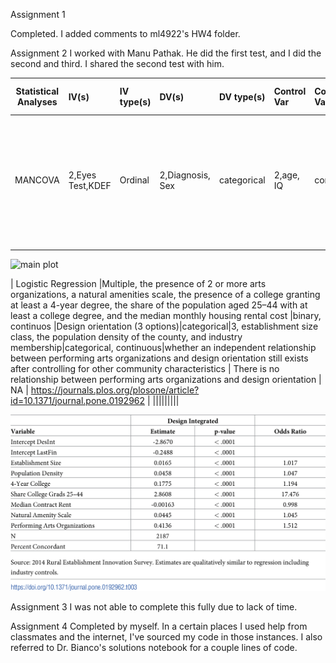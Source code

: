Assignment 1

Completed. I added comments to ml4922's HW4 folder. 

Assignment 2
I worked with Manu Pathak. He did the first test, and I did the second and third. I shared the second test with him.

| **Statistical Analyses**	|  **IV(s)**  |  **IV type(s)** |  **DV(s)**  |  **DV type(s)**  |  **Control Var** | **Control Var type**  | **Question to be answered** | **_H0_** | **alpha** | **link to paper**| 
|:----------:|:----------|:------------|:-------------|:-------------|:------------|:------------- |:------------------|:----:|:-------:|:-------|
| MANCOVA     |2,Eyes Test,KDEF|Ordinal  |2,Diagnosis, Sex|categorical|2,age, IQ|continuous|is there some cognition difference or similarity in male & females with autism| There is significant diferences in cognitive functions between male and female samples with autism  | 0.05 | https://journals.plos.org/plosone/article?id=10.1371/journal.pone.0047198#pone-0047198-t002 |
  |||||||||
  
  
![main plot](ancovaplosone.png)

| Logistic Regression     |Multiple, the presence of 2 or more arts organizations, a natural amenities scale, the presence of a college granting at least a 4-year degree, the share of the population aged 25–44 with at least a college degree, and the median monthly housing rental cost |binary, continuos  |Design orientation (3 options)|categorical|3, establishment size class, the population density of the county, and industry membership|categorical, continuous|whether an independent relationship between performing arts organizations and design orientation still exists after controlling for other community characteristics | There is no relationship between performing arts organizations and design orientation | NA | https://journals.plos.org/plosone/article?id=10.1371/journal.pone.0192962 |
  |||||||||

![main plot](logistic_regression.png)

Assignment 3
I was not able to complete this fully due to lack of time.

Assignment 4
Completed by myself. In a certain places I used help from classmates and the internet, I've sourced my code in those instances. I also referred to Dr. Bianco's solutions notebook for a couple lines of code.